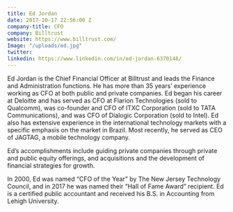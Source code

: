 ```yaml
---
title: Ed Jordan
date: 2017-10-17 22:56:00 Z
company-title: CFO
company: Billtrust
website: https://www.billtrust.com/
Image: "/uploads/ed.jpg"
twitter: 
linkedin: https://www.linkedin.com/in/ed-jordan-6370148/
---
```


Ed Jordan is the Chief Financial Officer at Billtrust and leads the Finance and Administration functions. He has more than 35 years’ experience working as CFO at both public and private companies. Ed began his career at Deloitte and has served as CFO at Flarion Technologies (sold to Qualcomm), was co-founder and CFO of ITXC Corporation (sold to TATA Communications), and was CFO of Dialogic Corporation (sold to Intel). Ed also has extensive experience in the international technology markets with a specific emphasis on the market in Brazil. Most recently, he served as CEO of JAGTAG, a mobile technology company.

Ed’s accomplishments include guiding private companies through private and public equity offerings, and acquisitions and the development of financial strategies for growth.

In 2000, Ed was named “CFO of the Year” by The New Jersey Technology Council, and in 2017 he was named their “Hall of Fame Award” recipient. Ed is a certified public accountant and received his B.S. in Accounting from Lehigh University.